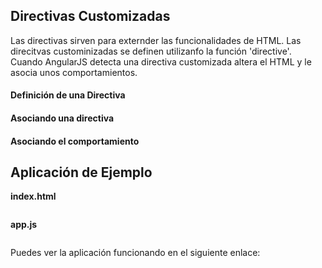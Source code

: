 ## Directivas Customizadas ##

Las directivas sirven para externder las funcionalidades de HTML.
Las direcitvas custominizadas se definen utilizanfo la función 'directive'.
Cuando AngularJS detecta una directiva customizada altera el HTML y le asocia unos comportamientos.

#### Definición de una Directiva

#### Asociando una directiva

#### Asociando el comportamiento



## Aplicación de Ejemplo ##


**index.html**

```HTML

```

**app.js**

```JAVASCRIPT

```
Puedes ver la aplicación funcionando en el siguiente enlace:
[]()
